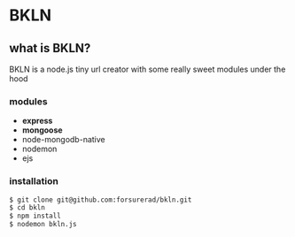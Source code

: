 
BKLN
====

## what is BKLN?

BKLN is a node.js tiny url creator with some really sweet modules under the hood

### modules

* **express**
* **mongoose**
* node-mongodb-native
* nodemon
* ejs

### installation

```bash
$ git clone git@github.com:forsurerad/bkln.git
$ cd bkln
$ npm install
$ nodemon bkln.js
```